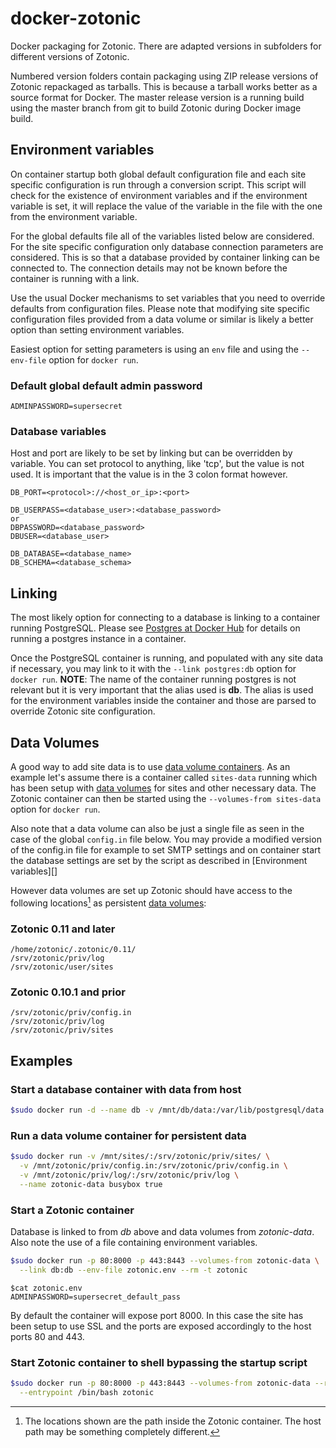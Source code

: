 docker-zotonic
==============

Docker packaging for Zotonic. There are adapted versions in subfolders for
different versions of Zotonic.

Numbered version folders contain packaging using ZIP release versions of
Zotonic repackaged as tarballs. This is because a tarball works better as
a source format for Docker. The master release version is a running build
using the master branch from git to build Zotonic during Docker image build.

Environment variables
---------------------

On container startup both global default configuration file and each site
specific configuration is run through a conversion script. This script will
check for the existence of environment variables and if the environment
variable is set, it will replace the value of the variable in the file with
the one from the environment variable.

For the global defaults file all of the variables listed below are considered.
For the site specific configuration only database connection parameters
are considered. This is so that a database provided by container linking can
be connected to. The connection details may not be known before the container
is running with a link.

Use the usual Docker mechanisms to set variables that you need to override
defaults from configuration files. Please note that modifying site specific
configuration files provided from a data volume or similar is likely a better
option than setting environment variables.

Easiest option for setting parameters is using an ```env``` file and using the
```--env-file``` option for ```docker run```.

### Default global default admin password

`ADMINPASSWORD=supersecret`

### Database variables 

Host and port are likely to be set by linking but can be overridden by variable.
You can set protocol to anything, like 'tcp', but the value is not used.
It is important that the value is in the 3 colon format however.

```
DB_PORT=<protocol>://<host_or_ip>:<port>

DB_USERPASS=<database_user>:<database_password>
or
DBPASSWORD=<database_password>
DBUSER=<database_user>

DB_DATABASE=<database_name>
DB_SCHEMA=<database_schema>
```

Linking
-------

The most likely option for connecting to a database is linking to a container
running PostgreSQL. Please see [Postgres at Docker Hub][] for details on running
a postgres instance in a container.

Once the PostgreSQL container is running, and populated with any site data if
necessary, you may link to it with the ```--link postgres:db``` option for
```docker run```. **NOTE**: The name of the container running postgres is not
relevant but it is very important that the alias used is **db**. The alias is
used for the environment variables inside the container and those are parsed
to override Zotonic site configuration.

Data Volumes
------------

A good way to add site data is to use [data volume containers][]. As an example
let's assume there is a container called ```sites-data``` running which has
been setup with [data volumes][] for sites and other necessary data. The
Zotonic container can then be started using the ```--volumes-from sites-data```
option for ```docker run```.

Also note that a data volume can also be just a single file as seen in the case
of the global ```config.in``` file below. You may provide a modified version of the
config.in file for example to set SMTP settings and on container start the
database settings are set by the script as described in [Environment variables][]

However data volumes are set up Zotonic should have access to the following
locations[^containerlocations] as persistent [data volumes][]:

### Zotonic 0.11 and later ###

```
/home/zotonic/.zotonic/0.11/
/srv/zotonic/priv/log
/srv/zotonic/user/sites
```

### Zotonic 0.10.1 and prior ###

```
/srv/zotonic/priv/config.in
/srv/zotonic/priv/log
/srv/zotonic/priv/sites
```

[^containerlocations]: The locations shown are the path inside the Zotonic
container. The host path may be something completely different.

Examples
--------

### Start a database container with data from host ###

```bash
$sudo docker run -d --name db -v /mnt/db/data:/var/lib/postgresql/data postgres
```

### Run a data volume container for persistent data ###
```bash
$sudo docker run -v /mnt/sites/:/srv/zotonic/priv/sites/ \
  -v /mnt/zotonic/priv/config.in:/srv/zotonic/priv/config.in \
  -v /mnt/zotonic/priv/log/:/srv/zotonic/priv/log \
  --name zotonic-data busybox true
```

### Start a Zotonic container

Database is linked to from *db* above and data volumes from *zotonic-data*.
Also note the use of a file containing environment variables.

```bash
$sudo docker run -p 80:8000 -p 443:8443 --volumes-from zotonic-data \
  --link db:db --env-file zotonic.env --rm -t zotonic
```

```
$cat zotonic.env 
ADMINPASSWORD=supersecret_default_pass
```

By default the container will expose port 8000. In this case the site has been
setup to use SSL and the ports are exposed accordingly to the host ports
80 and 443.

### Start Zotonic container to shell bypassing the startup script

```bash
$sudo docker run -p 80:8000 -p 443:8443 --volumes-from zotonic-data --rm -ti \
  --entrypoint /bin/bash zotonic
```

[Postgres at Docker Hub]: https://registry.hub.docker.com/_/postgres/
[data volumes]: http://docs.docker.com/userguide/dockervolumes/#data-volumes
[data volume containers]: http://docs.docker.com/userguide/dockervolumes/#creating-and-mounting-a-data-volume-container
